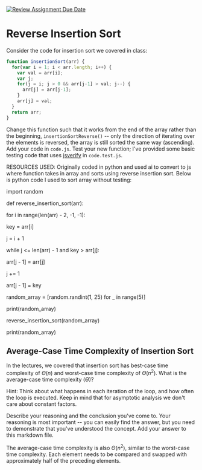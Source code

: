 [![Review Assignment Due Date](https://classroom.github.com/assets/deadline-readme-button-24ddc0f5d75046c5622901739e7c5dd533143b0c8e959d652212380cedb1ea36.svg)](https://classroom.github.com/a/Bi-S25fM)
# Reverse Insertion Sort

Consider the code for insertion sort we covered in class:

```javascript
function insertionSort(arr) {
  for(var i = 1; i < arr.length; i++) {
    var val = arr[i];
    var j;
    for(j = i; j > 0 && arr[j-1] > val; j--) {
      arr[j] = arr[j-1];
    }
    arr[j] = val;
  }
  return arr;
}
```

Change this function such that it works from the end of the array rather than
the beginning, `insertionSortReverse()` -- only the direction of
iterating over the elements is reversed, the array is still sorted the same way
(ascending). Add your code in `code.js`. Test your new function; I've provided
some basic testing code that uses [jsverify](https://jsverify.github.io/) in
`code.test.js`.

RESOURCES USED: Originally coded in python and used ai to convert to js where function takes in array and sorts using reverse insertion sort. Below is python code I used to sort array without testing:

import random

def reverse_insertion_sort(arr):
    
for i in range(len(arr) - 2, -1, -1):
        
key = arr[i]

j = i + 1

while j <= len(arr) - 1 and key > arr[j]:

arr[j - 1] = arr[j]

j += 1

arr[j - 1] = key


random_array = [random.randint(1, 25) for _ in range(5)]

print(random_array)

reverse_insertion_sort(random_array)

print(random_array)




## Average-Case Time Complexity of Insertion Sort

In the lectures, we covered that insertion sort has best-case time complexity of
$\Theta(n)$ and worst-case time complexity of $\Theta(n^2)$. What is the
average-case time complexity ($\Theta$)?

Hint: Think about what happens in each iteration of the loop, and how often the
loop is executed. Keep in mind that for asymptotic analysis we don't care about
constant factors.

Describe your reasoning and the conclusion you've come to. Your reasoning is
most important -- you can easily find the answer, but you need to demonstrate
that you've understood the concept. Add your answer to this markdown file.


The average-case time complexity is also $\Theta(n^2)$, similar to the worst-case time complexity. Each element needs to be compared and swapped with approximately half of the preceding elements.
